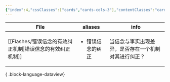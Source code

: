 ```yaml
---
{"index":4,"cssClasses":["cards","cards-cols-3"],"contentClasses":"cards cards-cols-3","cover":"https://cdn.jsdelivr.net/gh/blleng/images/upload/card-cover-4.png","dg-publish":true,"noteIcon":5,"date":"2023-09-01T16:59","update":"2023-09-01T17:01","permalink":"/navigation/flashes-collection/","dgPassFrontmatter":true,"created":"2023-09-01T16:59","updated":"2023-09-01T17:01"}
---
```



| File                                    | aliases                   | info                       |
| --------------------------------------- | ------------------------- | -------------------------- |
| [[Flashes/错误信念的有效纠正机制\|错误信念的有效纠正机制]] | <ul><li>错误信念的纠正</li></ul> | 当信念与事实出现差异，是否存在一个机制对其进行纠正？ |

{ .block-language-dataview}